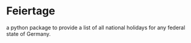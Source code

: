 # Feiertage

a python package to provide a list of all national holidays for any federal state of Germany.
